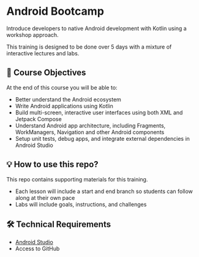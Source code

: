 # Android Bootcamp
Introduce developers to native Android development with Kotlin using a workshop approach.

This training is designed to be done over 5 days with a mixture of interactive lectures and labs.

## 📝 Course Objectives
At the end of this course you will be able to:
- Better understand the Android ecosystem
- Write Android applications using Kotlin
- Build multi-screen, interactive user interfaces using both XML and Jetpack Compose
- Understand Android app architecture, including Fragments, WorkManagers, Navigation and other Android components
- Setup unit tests, debug apps, and integrate external dependencies in Android Studio

## 💡 How to use this repo?
This repo contains supporting materials for this training.
- Each lesson will include a start and end branch so students can follow along at their own pace
- Labs will include goals, instructions, and challenges

## 🛠 Technical Requirements
- [Android Studio](https://developer.android.com/studio)
- Access to GitHub